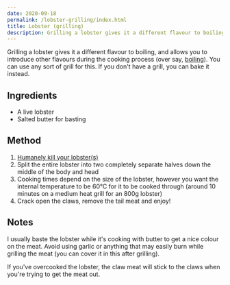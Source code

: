 ```yaml
---
date: 2020-09-18
permalink: /lobster-grilling/index.html
title: Lobster (grilling)
description: Grilling a lobster gives it a different flavour to boiling, and allows you to introduce other flavours during the cooking process.
---
```


Grilling a lobster gives it a different flavour to boiling, and allows you to introduce other flavours during the cooking process (over say, [boiling](/lobster-boiling)). You can use any sort of grill for this. If you don't have a grill, you can bake it instead.

## Ingredients

* A live lobster
* Salted butter for basting

## Method

1. [Humanely kill your lobster(s)](/lobster-humanely-killing)
1. Split the entire lobster into two completely separate halves down the middle of the body and head
1. Cooking times depend on the size of the lobster, however you want the internal temperature to be 60°C for it to be cooked through (around 10 minutes on a medium heat grill for an 800g lobster)
1. Crack open the claws, remove the tail meat and enjoy!

## Notes

I usually baste the lobster while it's cooking with butter to get a nice colour on the meat. Avoid using garlic or anything that may easily burn while grilling the meat (you can cover it in this after grilling).

If you've overcooked the lobster, the claw meat will stick to the claws when you're trying to get the meat out.
